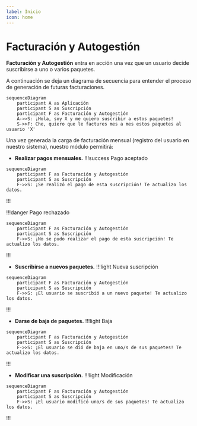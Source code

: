```yaml
---
label: Inicio
icon: home
---
```

# Facturación y Autogestión

**Facturación y Autogestión** entra en acción una vez que un usuario decide suscribirse a uno o varios paquetes. 

A continuación se deja un diagrama de secuencia para entender el proceso de generación de futuras facturaciones.

```mermaid
sequenceDiagram
    participant A as Aplicación
    participant S as Suscripción
    participant F as Facturación y Autogestión
    A->>S: ¡Hola, soy X y me quiero suscribir a estos paquetes!
    S->>F: Che, quiero que le factures mes a mes estos paquetes al usuario 'X'
```

Una vez generada la carga de facturación mensual (registro del usuario en nuestro sistema), nuestro módulo permitirá:

- **Realizar pagos mensuales.**
!!!success Pago aceptado
```mermaid
sequenceDiagram
    participant F as Facturación y Autogestión
    participant S as Suscripción
    F->>S: ¡Se realizó el pago de esta suscripción! Te actualizo los datos.
```
!!!

!!!danger Pago rechazado 
```mermaid
sequenceDiagram
    participant F as Facturación y Autogestión
    participant S as Suscripción
    F->>S: ¡No se pudo realizar el pago de esta suscripción! Te actualizo los datos.
```
!!!

- **Suscribirse a nuevos paquetes.**
!!!light Nueva suscripción
```mermaid
sequenceDiagram
    participant F as Facturación y Autogestión
    participant S as Suscripción
    F->>S: ¡El usuario se suscribió a un nuevo paquete! Te actualizo los datos.
```
!!!

- **Darse de baja de paquetes.**
!!!light Baja
```mermaid
sequenceDiagram
    participant F as Facturación y Autogestión
    participant S as Suscripción
    F->>S: ¡El usuario se dió de baja en uno/s de sus paquetes! Te actualizo los datos.
```
!!!

- **Modificar una suscripción.**
!!!light Modificación
```mermaid
sequenceDiagram
    participant F as Facturación y Autogestión
    participant S as Suscripción
    F->>S: ¡El usuario modificó uno/s de sus paquetes! Te actualizo los datos.
```
!!!